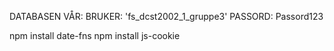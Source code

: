 DATABASEN VÅR:
BRUKER: 'fs_dcst2002_1_gruppe3'
PASSORD: Passord123

npm install date-fns
npm install js-cookie

